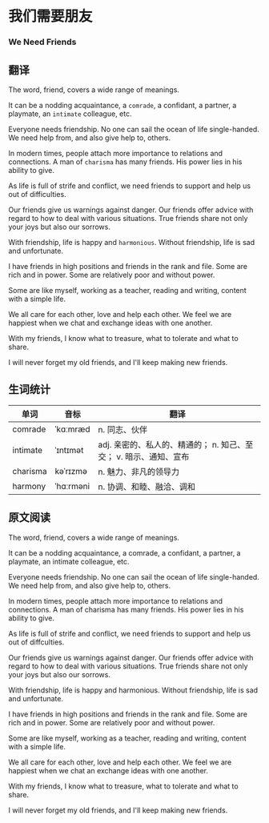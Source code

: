 # 我们需要朋友

### We Need Friends

## 翻译

The word, friend, covers a wide range of meanings.

It can be a nodding acquaintance, a `comrade`, a confidant, a partner, a playmate, an `intimate` colleague, etc.

Everyone needs friendship. No one can sail the ocean of life single-handed. We need help from, and also give help to, others.

In modern times, people attach more importance to relations and connections. A man of `charisma` has many friends. His power lies in his ability to give.

As life is full of strife and conflict, we need friends to support and help us out of difficulties.

Our friends give us warnings against danger. Our friends offer advice with regard to how to deal with various situations. True friends share not only your joys but also our sorrows.

With friendship, life is happy and `harmonious`. Without friendship, life is sad and unfortunate.

I have friends in high positions and friends in the rank and file. Some are rich and in power. Some are relatively poor and without power.

Some are like myself, working as a teacher, reading and writing, content with a simple life.

We all care for each other, love and help each other. We feel we are happiest when we chat and exchange ideas with one another.

With my friends, I know what to treasure, what to tolerate and what to share.

I will never forget my old friends, and I'll keep making new friends.

## 生词统计
| 单词 | 音标 | 翻译 |
|-|-|-|
| comrade | ˈkɑːmræd | n. 同志、伙伴 |
| intimate | ˈɪntɪmət | adj. 亲密的、私人的、精通的； n. 知己、至交； v. 暗示、通知、宣布 |
| charisma | kəˈrɪzmə | n. 魅力、非凡的领导力 |
| harmony | ˈhɑːrməni | n. 协调、和睦、融洽、调和 |

## 原文阅读

The word, friend, covers a wide range of meanings.

It can be a nodding acquaintance, a comrade, a confidant, a partner, a playmate, an intimate colleague, etc.

Everyone needs friendship. No one can sail the ocean of life single-handed. We need help from, and also give help to, others.

In modern times, people attach more importance to relations and connections. A man of charisma has many friends. His power lies in his ability to give.

As life is full of strife and conflict, we need friends to support and help us out of diffculties.

Our friends give us warnings against danger. Our friends offer advice with regard to how to deal with various situations. True friends share not only your joys but also our sorrows.

With friendship, life is happy and harmonious. Without friendship, life is sad and unfortunate.

I have friends in high positions and friends in the rank and file. Some are rich and in power. Some are relatively poor and without power.

Some are like myself, working as a teacher, reading and writing, content with a simple life.

We all care for each other, love and help each other. We feel we are happiest when we chat an exchange ideas with one another.

With my friends, I know what to treasure, what to tolerate and what to share.

I will never forget my old friends, and I'll keep making new friends.

<src-rtyAudio :src="'https://rtyxmd.gitee.io/rtyresources2020/March/We%20Need%20Friends.mp3'"></src-rtyAudio>
